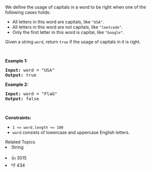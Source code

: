 <p>We define the usage of capitals in a word to be right when one of the following cases holds:</p>

<ul> 
 <li>All letters in this word are capitals, like <code>"USA"</code>.</li> 
 <li>All letters in this word are not capitals, like <code>"leetcode"</code>.</li> 
 <li>Only the first letter in this word is capital, like <code>"Google"</code>.</li> 
</ul>

<p>Given a string <code>word</code>, return <code>true</code> if the usage of capitals in it is right.</p>

<p>&nbsp;</p> 
<p><strong class="example">Example 1:</strong></p> 
<pre><strong>Input:</strong> word = "USA"
<strong>Output:</strong> true
</pre>
<p><strong class="example">Example 2:</strong></p> 
<pre><strong>Input:</strong> word = "FlaG"
<strong>Output:</strong> false
</pre> 
<p>&nbsp;</p> 
<p><strong>Constraints:</strong></p>

<ul> 
 <li><code>1 &lt;= word.length &lt;= 100</code></li> 
 <li><code>word</code> consists of lowercase and uppercase English letters.</li> 
</ul>

<div><div>Related Topics</div><div><li>String</li></div></div><br><div><li>👍 3015</li><li>👎 434</li></div>
